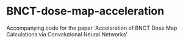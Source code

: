 # BNCT-dose-map-acceleration

Accompanying code for the paper 'Acceleration of BNCT Dose Map Calculations via Convolutional Neural Networks'
